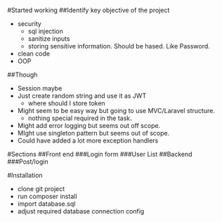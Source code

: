 #Started working
##Identify key objective of the project
- security
  - sql injection
  - sanitize inputs
  - storing sensitive information. Should be hased. Like Password.
- clean code
- OOP

##Though
- Session maybe
- Just create random string and use it as JWT
  - where should I store token
- Might seem to be easy way but going to use MVC/Laravel structure.
  - nothing special required in the task.
- Might add error logging but seems out off scope.
- MIght use singleton pattern but seems out of scope.
- Could have added a lot more exception handlers



#Sections
##Front end
###Login form
###User List
##Backend
###Post/login

#Installation
- clone git project
- run composer install
- import database.sql
- adjust required database connection config